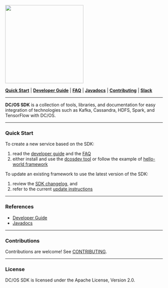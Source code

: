 <p align="left">
  <img src="https://mesosphere.com/wp-content/themes/mesosphere/library/images/assets/dcos-sdk-logo.png" width="250"/>
</p>

[__Quick Start__](README.md#quick-start) |
[__Developer Guide__](https://mesosphere.github.io/dcos-commons/developer-guide/) |
[__FAQ__](docs/pages/faq.md) |
[__Javadocs__](https://mesosphere.github.io/dcos-commons/reference/api/) |
[__Contributing__](CONTRIBUTING.md) |
[__Slack__](https://chat.dcos.io)

---
__DC/OS SDK__ is a collection of tools, libraries, and documentation for easy integration of technologies such as Kafka, Cassandra, HDFS, Spark, and TensorFlow with DC/OS.

---
### Quick Start

To create a new service based on the SDK:
1. read the [developer guide](https://mesosphere.github.io/dcos-commons/developer-guide/) and the [FAQ](https://mesosphere.github.io/dcos-commons/faq/)
1. either install and use the [dcosdev tool](https://github.com/mesosphere/dcosdev) or follow the example of [hello-world framework](frameworks/helloworld)

To update an existing framework to use the latest version of the SDK:
1. review the [SDK changelog](changelog.md), and
1. refer to the current [update instructions](UPDATING-FRAMEWORKS.md)

---
### References
* [Developer Guide](https://mesosphere.github.io/dcos-commons/developer-guide/)
* [Javadocs](https://mesosphere.github.io/dcos-commons/reference/api/)

---
### Contributions
Contributions are welcome! See [CONTRIBUTING](CONTRIBUTING.md).

---
### License
DC/OS SDK is licensed under the Apache License, Version 2.0.

